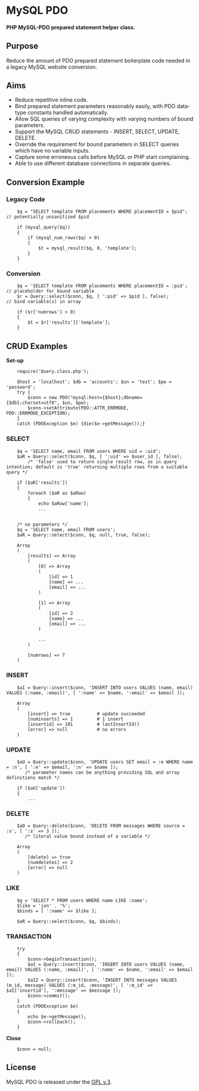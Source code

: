 
# MySQL PDO


#### PHP MySQL-PDO prepared statement helper class.


## Purpose

Reduce the amount of PDO prepared statement boilerplate code needed in a legacy MySQL website conversion.


## Aims

+ Reduce repetitive inline code.
+ Bind prepared statement parameters reasonably easily, with PDO data-type constants handled automatically.
+ Allow SQL queries of varying complexity with varying numbers of bound parameters.
+ Support the MySQL CRUD statements - INSERT, SELECT, UPDATE, DELETE.
+ Override the requirement for bound parameters in SELECT queries which have no variable inputs.
+ Capture some erroneous calls before MySQL or PHP start complaining.
+ Able to use different database connections in separate queries.


## Conversion Example

### Legacy Code

        $q = "SELECT template FROM placements WHERE placementID = $pid"; // potentially unsanitized $pid

        if (mysql_query($q))
        {
            if (mysql_num_rows($q) > 0)
            {
                $t = mysql_result($q, 0, 'template');
            }
        }

### Conversion

        $q = 'SELECT template FROM placements WHERE placementID = :pid'; // placeholder for bound variable
        $r = Query::select($conn, $q, [ ':pid' => $pid ], false);        // bind variable(s) in array

        if ($r['numrows'] > 0)
        {
            $t = $r['results']['template'];
        }


## CRUD Examples

**Set-up**

        require('Query.class.php');

        $host = 'localhost'; $db = 'accounts'; $un = 'test'; $pw = 'password';
        try {
            $conn = new PDO("mysql:host={$host};dbname={$db};charset=utf8", $un, $pw);
            $conn->setAttribute(PDO::ATTR_ERRMODE, PDO::ERRMODE_EXCEPTION);
        }
        catch (PDOException $e) {die($e->getMessage());}


### SELECT

        $q = 'SELECT name, email FROM users WHERE uid = :uid';
        $aR = Query::select($conn, $q, [ ':uid' => $user_id ], false);
            /* 'false' used to return single result row, as in query intention; default is 'true' returning multiple rows from a suitable query */

        if ($aR['results'])
        {
            foreach ($aR as $aRow)
            {
                echo $aRow['name'];
                ...


        /* no parameters */
        $q = 'SELECT name, email FROM users';
        $aR = Query::select($conn, $q, null, true, false);

        Array
        (
            [results] => Array
            (
                [0] => Array
                (
                    [id] => 1
                    [name] => ...
                    [email] => ...
                )

                [1] => Array
                (
                    [id] => 2
                    [name] => ...
                    [email] => ...
                )

                ...
            )

            [numrows] => 7
        )


### INSERT

        $aI = Query::insert($conn, 'INSERT INTO users VALUES (name, email) VALUES (:name, :email)', [ ':name' => $name, ':email' => $email ]);

        Array
        (
            [insert] => true          # update succeeded
            [numinserts] => 1         # 1 insert
            [insertid] => 101         # lastInsertId()
            [error] => null           # no errors
        )


### UPDATE

        $aU = Query::update($conn, 'UPDATE users SET email = :e WHERE name = :n', [ ':e' => $email, ':n' => $name ]);
           /* parameter names can be anything providing SQL and array definitions match */

        if ($aU['update'])
        {
            ...


### DELETE

        $aD = Query::delete($conn, 'DELETE FROM messages WHERE source = :s', [ ':s' => 3 ]);
           /* literal value bound instead of a variable */

        Array
        (
            [delete] => true
            [numdeletes] => 2
            [error] => null
        )


### LIKE

        $q = 'SELECT * FROM users WHERE name LIKE :name';
        $like = 'jon' . '%';
        $binds = [ ':name' => $like ];

        $aR = Query::select($conn, $q, $binds);


### TRANSACTION

        try
        {
            $conn->beginTransaction();
            $aI = Query::insert($conn, 'INSERT INTO users VALUES (name, email) VALUES (:name, :email)', [ ':name' => $name, ':email' => $email ]);
            $aI2 = Query::insert($conn, 'INSERT INTO messages VALUES (m_id, message) VALUES (:m_id, :message)', [ ':m_id' => $aI['insertid'], ':message' => $message ]);
            $conn->commit();
        }
        catch (PDOException $e)
        {
            echo $e->getMessage();
            $conn->rollback();
        }


**Close**

        $conn = null;


## License

MySQL PDO is released under the [GPL v.3](https://www.gnu.org/licenses/gpl-3.0.html).
